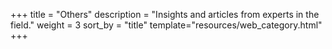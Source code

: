 +++
title = "Others"
description = "Insights and articles from experts in the field."
weight = 3
sort_by = "title"
template="resources/web_category.html"
+++